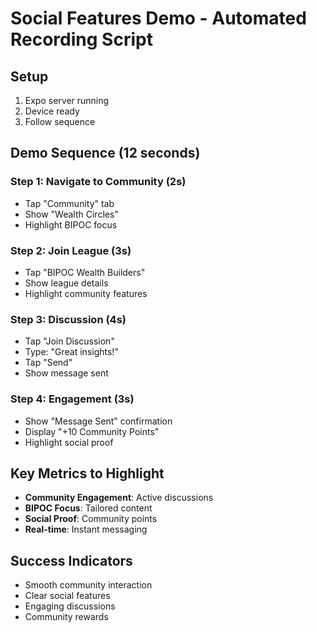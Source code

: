 # Social Features Demo - Automated Recording Script

## Setup
1. Expo server running
2. Device ready
3. Follow sequence

## Demo Sequence (12 seconds)

### Step 1: Navigate to Community (2s)
- Tap "Community" tab
- Show "Wealth Circles"
- Highlight BIPOC focus

### Step 2: Join League (3s)
- Tap "BIPOC Wealth Builders"
- Show league details
- Highlight community features

### Step 3: Discussion (4s)
- Tap "Join Discussion"
- Type: "Great insights!"
- Tap "Send"
- Show message sent

### Step 4: Engagement (3s)
- Show "Message Sent" confirmation
- Display "+10 Community Points"
- Highlight social proof

## Key Metrics to Highlight
- **Community Engagement**: Active discussions
- **BIPOC Focus**: Tailored content
- **Social Proof**: Community points
- **Real-time**: Instant messaging

## Success Indicators
- Smooth community interaction
- Clear social features
- Engaging discussions
- Community rewards
